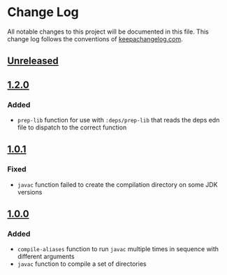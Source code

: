 # Change Log
All notable changes to this project will be documented in this file. This change log follows the conventions of [keepachangelog.com](http://keepachangelog.com/).

## [Unreleased]

## [1.2.0]
### Added
- `prep-lib` function for use with `:deps/prep-lib` that reads the deps edn file to dispatch to the correct function

## [1.0.1]
### Fixed
- `javac` function failed to create the compilation directory on some JDK versions

## [1.0.0]
### Added
- `compile-aliases` function to run `javac` multiple times in sequence with different arguments
- `javac` function to compile a set of directories

[Unreleased]: https://github.com/IGJoshua/americano/compare/v1.2.0...HEAD
[1.2.0]: https://github.com/IGJoshua/americano/compare/v1.0.1...v1.2.0
[1.0.1]: https://github.com/IGJoshua/americano/compare/v1.0.0...v1.0.1
[1.0.0]: https://github.com/IGJoshua/americano/compare/a786c81c970d8b50b10f002aeb773e3b0165ad78...v1.0.0
